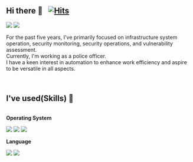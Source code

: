 <!--
**baeyd/baeyd** is a ✨ _special_ ✨ repository because its `README.md` (this file) appears on your GitHub profile.

Here are some ideas to get you started:

- 🔭 I’m currently working on ...
- 🌱 I’m currently learning ...
- 👯 I’m looking to collaborate on ...
- 🤔 I’m looking for help with ...
- 💬 Ask me about ...
- 📫 How to reach me: ...
- 😄 Pronouns: ...
- ⚡ Fun fact: ...
-->

## Hi there 👋 &nbsp; [![Hits](https://hits.seeyoufarm.com/api/count/incr/badge.svg?url=https%3A%2F%2Fgithub.com%2Fbaeyd&count_bg=%2379C83D&title_bg=%23808080&icon=ghostery.svg&icon_color=%23E7E7E7&title=hits&edge_flat=false)](https://hits.seeyoufarm.com)
<a href="https://baeyd.github.io/" target="_blank"><img src="https://img.shields.io/badge/Blog-DD0B78?style=flat-square&logo=GitHub Sponsors&logoColor=white"/></a>
<a href="mailto:byd0105@outlook.com" target="_blank"><img src="https://img.shields.io/badge/byd0105@outlook.com-0A66C2?style=flat-square&logo=Microsoft Outlook&logoColor=white"/></a>

<p dir="auto">
For the past five years, I've primarily focused on infrastructure system operation, security monitoring, security operations, and vulnerability assessment.<br>
Currently, I'm working as a police officer.<br>
I have a keen interest in automation to enhance work efficiency and aspire to be versatile in all aspects.
</p>

<br>

## I've used(Skills) 👋 
<div style="display:flex; flex-direction:column; align-items:flex-start;">
    <!-- OS -->
    <p><strong>Operating System</strong></p>
    <div>
        <a href="#"><img src="https://img.shields.io/badge/Windows-4695EB?style=flat-square&logo=Windows&logoColor=white"/></a>
        <a href="#"><img src="https://img.shields.io/badge/Linux-2F2625?style=flat-square&logo=Linux&logoColor=white"/></a>
        <a href="#"><img src="https://img.shields.io/badge/solaris-#F80000?style=flat-square&logo=Oracle&logoColor=white"/></a>
    </div>
    <!-- Language -->
    <p><strong>Language</strong></p>
    <div>
        <a href="#"><img src="https://img.shields.io/badge/C-A8B9CC?style=flat-square&logo=C&logoColor=white"/></a>
        <a href="#"><img src="https://img.shields.io/badge/Python-FF9900?style=flat-square&logo=Python&logoColor=white"/></a>
    </div>
</div>

